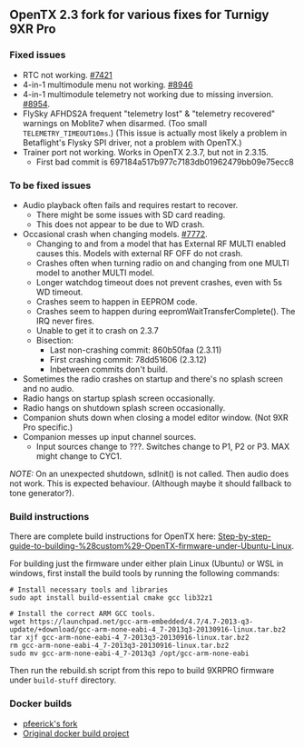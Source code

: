 ## OpenTX 2.3 fork for various fixes for Turnigy 9XR Pro

### Fixed issues

* RTC not working. [#7421](https://github.com/opentx/opentx/issues/7421)
* 4-in-1 multimodule menu not working. [#8946](https://github.com/opentx/opentx/pull/8946)
* 4-in-1 multimodule telemetry not working due to missing inversion. [#8954](https://github.com/opentx/opentx/issues/8954).
* FlySky AFHDS2A frequent "telemetry lost" & "telemetry recovered" warnings on Moblite7 when disarmed. (Too small `TELEMETRY_TIMEOUT10ms`.) (This issue is actually most likely a problem in Betaflight's Flysky SPI driver, not a problem with OpenTX.)
* Trainer port not working. Works in OpenTX 2.3.7, but not in 2.3.15.
  * First bad commit is 697184a517b977c7183db01962479bb09e75ecc8

### To be fixed issues

* Audio playback often fails and requires restart to recover.
  * There might be some issues with SD card reading.
  * This does not appear to be due to WD crash.
* Occasional crash when changing models. [#7772](https://github.com/opentx/opentx/issues/7772).
  * Changing to and from a model that has External RF MULTI enabled causes this. Models with external RF OFF do not crash.
  * Crashes often when turning radio on and changing from one MULTI model to another MULTI model. 
  * Longer watchdog timeout does not prevent crashes,
    even with 5s WD timeout.
  * Crashes seem to happen in EEPROM code.
  * Crashes seem to happen during eepromWaitTransferComplete(). The IRQ never fires.
  * Unable to get it to crash on 2.3.7
  * Bisection:
    * Last non-crashing commit: 860b50faa (2.3.11)
    * First crashing commit: 78dd51606 (2.3.12)
    * Inbetween commits don't build.
* Sometimes the radio crashes on startup and there's no splash screen and no audio.
* Radio hangs on startup splash screen occasionally.
* Radio hangs on shutdown splash screen occasionally.
* Companion shuts down when closing a model editor window. (Not 9XR Pro specific.)
* Companion messes up input channel sources.
  * Input sources change to ???. Switches change to P1, P2 or P3. MAX might change to CYC1.

*NOTE:* On an unexpected shutdown, sdInit() is not called. Then audio does not work. This is expected behaviour. (Although maybe it should fallback to tone generator?).

### Build instructions

There are complete build instructions for OpenTX here: [Step-by-step-guide-to-building-%28custom%29-OpenTX-firmware-under-Ubuntu-Linux](https://www.rcgroups.com/forums/showthread.php?3824801-Blog-1-Step-by-step-guide-to-building-%28custom%29-OpenTX-firmware-under-Ubuntu-Linux).

For building just the firmware under either plain Linux (Ubuntu) or WSL in windows, first install the build tools by running the following commands:
````
# Install necessary tools and libraries
sudo apt install build-essential cmake gcc lib32z1

# Install the correct ARM GCC tools. 
wget https://launchpad.net/gcc-arm-embedded/4.7/4.7-2013-q3-update/+download/gcc-arm-none-eabi-4_7-2013q3-20130916-linux.tar.bz2
tar xjf gcc-arm-none-eabi-4_7-2013q3-20130916-linux.tar.bz2
rm gcc-arm-none-eabi-4_7-2013q3-20130916-linux.tar.bz2
sudo mv gcc-arm-none-eabi-4_7-2013q3 /opt/gcc-arm-none-eabi
````

Then run the rebuild.sh script from this repo to build 9XRPRO firmware under `build-stuff` directory.

### Docker builds

* [pfeerick's fork](https://github.com/pfeerick/opentx-fw-build)
* [Original docker build project](https://github.com/vitas/opentx-docker-build)
